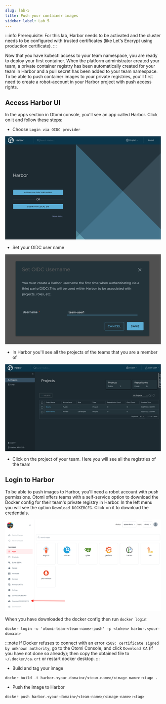 ```yaml
---
slug: lab-5
title: Push your container images
sidebar_label: Lab 5
---
```


:::info
Prerequisite: For this lab, Harbor needs to be activated and the cluster needs to be configured with trusted certificates (like Let's Encrypt using production certificate).
:::

Now that you have kubectl access to your team namespace, you are ready to deploy your first container. When the platform administrator created your team, a private container registry has been automatically created for your team in Harbor and a pull secret has been added to your team namespace. To be able to push container images to your private registries, you'll first need to create a robot-account in your Harbor project with push access rights.

## Access Harbor UI

In the apps section in Otomi console, you'll see an app called Harbor. Click on it and follow these steps:

- Choose `Login via OIDC provider`

![oidc](../../img/harbor-oidc.png)

- Set your OIDC user name

![harbor-oidc](../../img/harbor-user-name.png)


- In Harbor you'll see all the projects of the teams that you are a member of

![harbor-projects](../../img/harbor-projects.png)

- Click on the project of your team. Here you will see all the registries of the team

## Login to Harbor

To be able to push images to Harbor, you'll need a robot account with push permissions. Otomi offers teams with a self-service option to download the Docker config for their team's private registry in Harbor. In the left menu you will see the option `Download DOCKERCFG`. Click on it to download the credentials.

![harbor-projects](../../img/download-dcfg.png)

When you have downloaded the docker config then run `docker login`:

```
docker login -u 'otomi-team-<team-name>-push' -p <token> harbor.<your-domain>
```

:::note
If Docker refuses to connect with an error
`x509: certificate signed by unknown authority`, go to the Otomi Console,
and click `Download CA` (if you have not done so already); then copy the
obtained file to `~/.docker/ca.crt` or restart docker desktop.
:::

- Build and tag your image

```
docker build -t harbor.<your-domain>/<team-name>/<image-name>:<tag> .
```

- Push the image to Harbor

```
docker push harbor.<your-domain>/<team-name>/<image-name>:<tag>

